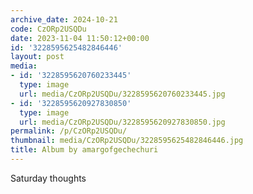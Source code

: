 ```yaml
---
archive_date: 2024-10-21
code: CzORp2USQDu
date: 2023-11-04 11:50:12+00:00
id: '3228595625482846446'
layout: post
media:
- id: '3228595620760233445'
  type: image
  url: media/CzORp2USQDu/3228595620760233445.jpg
- id: '3228595620927830850'
  type: image
  url: media/CzORp2USQDu/3228595620927830850.jpg
permalink: /p/CzORp2USQDu/
thumbnail: media/CzORp2USQDu/3228595625482846446.jpg
title: Album by amargofgechechuri
---
```


Saturday thoughts